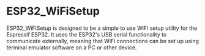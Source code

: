 # ESP32_WiFiSetup
ESP32_WiFiSetup is designed to be a simple to use WiFi setup utility for the Espressif ESP32. It uses the ESP32's USB serial functionality to communicate externally, meaning that WiFi connections can be set up using terminal emulator software on a PC or other device.
<!--stackedit_data:
eyJoaXN0b3J5IjpbMTE5MTkyNzAzMl19
-->
